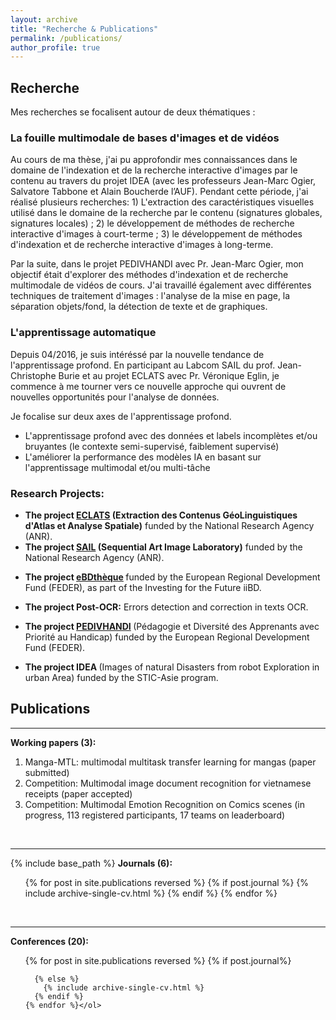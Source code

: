 ```yaml
---
layout: archive
title: "Recherche & Publications"
permalink: /publications/
author_profile: true
---
```


## Recherche

Mes recherches se focalisent autour de deux thématiques :

### La fouille multimodale de bases d'images et de vidéos
Au cours de ma thèse, j'ai pu approfondir mes connaissances dans le domaine de l'indexation et de la recherche interactive d'images par le contenu au travers du projet IDEA (avec les professeurs Jean-Marc Ogier, Salvatore Tabbone et Alain Boucherde l’AUF). Pendant cette période, j'ai réalisé plusieurs recherches: 1) L'extraction des caractéristiques visuelles utilisé dans le domaine de la recherche par le contenu (signatures globales, signatures locales) ; 2) le développement de méthodes de recherche interactive d'images à court-terme ; 3) le développement de méthodes d'indexation et de recherche interactive d'images à long-terme.

Par la suite, dans le projet PEDIVHANDI avec Pr. Jean-Marc Ogier, mon objectif était d'explorer des méthodes d'indexation et de recherche multimodale de vidéos de cours. J'ai travaillé également avec différentes techniques  de traitement d'images : l'analyse de la mise en page, la séparation objets/fond, la détection de texte et de graphiques. 

<!-- Je travaille actuellement sur l'analyse multimodal des document images. 

+ La recognition de personnages et des emotions dans les images de Bande Dessiné
+ L'extraction des informations structurées à partir des images de reçus  -->


### L'apprentissage automatique 

<!-- Le laboratoire L3i, reconnu au niveau international sur l’analyse de document, a lancé en 2011 le projet e-bdthèque dont l’objectif est de valoriser les corpus de Bande Dessiné numérisées. J'ai commencé mon deuxieme postdoc dans l'équipe BD en 04/2016 (avec le prof. Jean-Christophe Burie, prof. Arnaud Revel et prof Karell Bertet). Dans ce contexte, j'ai travaillé principalement sur la détection automatique de cases de BD, de bulles, de dialogues, du texte, des personnages, des décors et l'analyse du contenu semantique. Je construis des algorithmes d’analyse d'images se basant sur l'apprentissage profond, en les combinant avec des algorithmes de traitement d'images classique, et priotiser le contexte semi-supervisé. -->

Depuis 04/2016, je suis intéréssé par la nouvelle tendance de l'apprentissage profond. En participant au Labcom SAIL du prof. Jean-Christophe Burie et au projet ECLATS avec Pr. Véronique Eglin, je commence à me tourner vers ce nouvelle approche qui ouvrent de nouvelles opportunités pour l'analyse de données. 
<!-- de Bande Dessiné numérisées : la détection automatique de cases de BD, de bulles, de dialogues, du texte, des personnages et des décors.  -->
<!-- En pratique, je construis des algorithmes d’analyse d'images de BD se basant sur l'apprentissage profond, en les combinant avec des algorithmes de traitement d'images classique, et priotiser le contexte semi-supervisé, faiblement supervisé. -->

Je focalise sur deux axes de l'apprentissage profond. 

+ L'apprentissage profond avec des données et labels incomplètes et/ou bruyantes (le contexte semi-supervisé, faiblement supervisé)
+ L'améliorer la performance des modèles IA en basant sur l'apprentissage multimodal et/ou multi-tâche


<!-- Je participe également au groupe de recherche du prof. Antoine Doucet sur la détection et la correction de textes OCR (Optical Character Recognition).  -->

### Research Projects:

+ <b>The project [ECLATS](http://eclats.imag.fr/) (Extraction des Contenus GéoLinguistiques d'Atlas et Analyse Spatiale)</b> funded by the National Research Agency (ANR).
+ <b>The project [SAIL](https://sail.univ-lr.fr/) (Sequential Art Image Laboratory)</b> funded by the National Research Agency (ANR).
<!-- L'objectif est d'obtenir une description sémantique précise des albums, des pages et des cases tant au niveau géométrique (structure des pages) que textuel (compréhension du texte) et graphique (éléments visuels)des Bande Dessiné numérisées (Comics, Mangas et Webtoons). -->
+ <b>The project [eBDthèque](http://ebdtheque.univ-lr.fr/) </b>  funded by the European Regional Development Fund (FEDER), as part of the Investing for the Future iiBD.
 <!-- dans le cadre de l’Investissement d’Avenir iiBD. L’objectif est de valoriser les corpus de Bande Dessiné numérisées. -->
+ <b>The project Post-OCR:</b>  Errors detection and correction in texts OCR. 
<!-- la correction de textes OCR (Optical Character Recognition). Normalement, la reconnaissance de textes n’étant pas parfaite, une étape de post-traitement est nécessaire pour améliorer le texte.  -->
+ <b>The project [PEDIVHANDI](http://pedivhandi.univ-lr.fr/) </b>  (Pédagogie et Diversité des Apprenants avec Priorité au Handicap) funded by the European Regional Development Fund (FEDER).
<!-- L’idée principale était d’analyser les contenus audiovisuels et documentaires par des techniques issues de l’analyse du signal et de l’image. Ces contenus multimédia sont le résultat de l’acquisition par différentes modalités : webcam issues de tablettes ou de PC, flux vidéo issus d’un système de visio-conférence… -->
+ <b>The project IDEA </b>  (Images of natural Disasters from robot Exploration in urban Area) funded by the STIC-Asie program.
 <!-- se positionnait sur le thème du traitement d’images et l’extraction de contenu pour la gestion des informations collectées par des robots patrouillant dans les zones urbaines dans une situation de post-catastrophe. -->

<!-- ### Collaborations externes:
+ Pr. Antoine Doucet, Dr. Mikael Coustaty, Dr. Hai Nguyen (Université de La Rochelle, France)
+ Pr. Adam Jatowt (Kyoto University; Japan)
+ Pr. Huan Nguyen (Middlesex University)
+ Dr. Lili Jiang, Dr. Son Vu (Deep Data Mining group, Umeå University, Sweden)
+ Dr. Thanh Vu (Oracle, Australia)
+ Dr. Anh Bui (Purchease company)
+ Dr. Minh-Son Dao (NICT, Japan)
+ Dr. Kien Dao (MICA Institute, Vietnam) -->

## Publications 

<!-- {% if author.googlescholar %} -->
<!-- La plupart de ces publications se trouvent également sur mon <u><a href="{{author.googlescholar}}">profil Google Scholar</a>.</u> -->
<!-- {% endif %} -->

<!-- <br>If you like the format of the preprints included here, see <u><a href="https://github.com/brenhinkeller/preprint-template.tex">preprint-template.tex</a></u> -->

---

<b>Working papers (3): </b>
<ol>
<li>Manga-MTL: multimodal multitask transfer learning for mangas (paper submitted)</li>
<li>Competition: Multimodal image document recognition for vietnamese receipts (paper accepted)</li>
<li>Competition: Multimodal Emotion Recognition on Comics scenes (in progress, 113 registered participants, 17 teams on leaderboard)</li>
</ol>
<br/>

---
{% include base_path %}
<b>Journals (6): </b>
<br/>
  <ol>
    {% for post in site.publications reversed %}
      {% if post.journal %}
        {% include archive-single-cv.html %}
      {% endif %}
    {% endfor %}
  </ol>
<br/>

---
<b>Conferences (20):</b>
<br/>
<ol>{% for post in site.publications reversed %}
      {% if post.journal%}
        
      {% else %}
        {% include archive-single-cv.html %}
      {% endif %}
    {% endfor %}</ol>
<br/>

